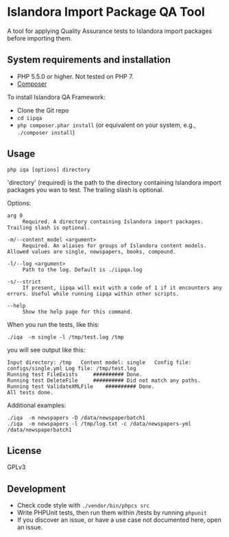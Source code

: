# Islandora Import Package QA Tool

A tool for applying Quality Assurance tests to Islandora import packages before importing them.

## System requirements and installation

* PHP 5.5.0 or higher. Not tested on PHP 7.
* [Composer](https://getcomposer.org)

To install Islandora QA Framework:
* Clone the Git repo
* `cd iipqa`
* `php composer.phar install` (or equivalent on your system, e.g., `./composer install`)

## Usage

`php iqa [options] directory`

'directory' (required) is the path to the directory containing Islandora import packages you wan to test. The trailing slash is optional.

Options:

```
arg 0
     Required. A directory containing Islandora import packages. Trailing slash is optional.

-m/--content_model <argument>
     Required. An aliases for groups of Islandora content models. Allowed values are single, newspapers, books, compound.

-l/--log <argument>
     Path to the log. Default is ./iipqa.log

-s/--strict
     If present, iipqa will exit with a code of 1 if it encounters any errors. Useful while running iipqa within other scripts.

--help
     Show the help page for this command.
```

When you run the tests, like this:

```
./iqa  -m single -l /tmp/test.log /tmp
```

you will see output like this:

```
Input directory: /tmp	Content model: single	Config file: configs/single.yml	Log file: /tmp/test.log
Running test FileExists		########## Done.
Running test DeleteFile		########## Did not match any paths.
Running test ValidateXMLFile	########## Done.
All tests done.
```

Additional examples:

```
./iqa  -m newspapers -D /data/newspaperbatch1
./iqa  -m newspapers -l /tmp/log.txt -c /data/newspapers-yml /data/newspaperbatch1
```

## License

GPLv3

## Development

* Check code style with `./vendor/bin/phpcs src`
* Write PHPUnit tests, then run them within /tests by running `phpunit`
* If you discover an issue, or have a use case not documented here, open an issue.
